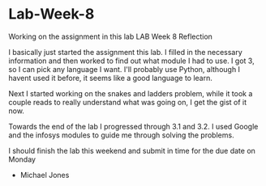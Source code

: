 # Lab-Week-8
Working on the assignment in this lab
LAB Week 8 Reflection

I basically just started the assignment this lab. I filled in the necessary information and then worked to find out what module I had to use. I got 3, so I can pick any language I want. I'll probably use Python, although I havent used it before, it seems like a good language to learn.

Next I started working on the snakes and ladders problem, while it took a couple reads to really understand what was going on, I get the gist of it now. 

Towards the end of the lab I progressed through 3.1 and 3.2. I used Google and the infosys modules to guide me through solving the problems.

I should finish the lab this weekend and submit in time for the due date on Monday


- Michael Jones
